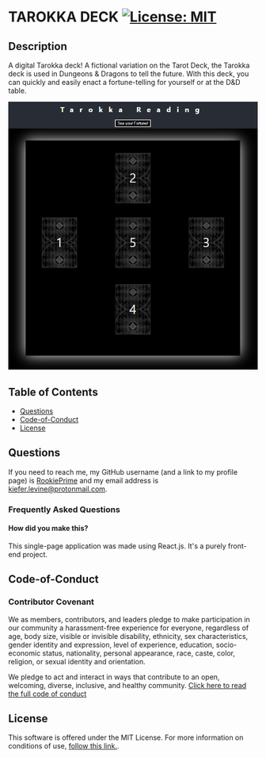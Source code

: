 # TAROKKA DECK [![License: MIT](https://img.shields.io/badge/License-MIT-yellow.svg)](https://opensource.org/licenses/MIT)
## Description
A digital Tarokka deck! A fictional variation on the Tarot Deck, the Tarokka deck is used in Dungeons & Dragons to tell the future. With this deck, you can quickly and easily enact a fortune-telling for yourself or at the D&D table.

![Preview image of the application](./preview.png)

## Table of Contents




- [Questions](#Questions)
- [Code-of-Conduct](#Code-of-Conduct)
- [License](#License)









## Questions
If you need to reach me, my GitHub username (and a link to my profile page) is [RookiePrime](https://github.com/RookiePrime) and my email address is [kiefer.levine@protonmail.com](mailto:kiefer.levine@protonmail.com).

### Frequently Asked Questions
#### How did you make this?
This single-page application was made using React.js. It's a purely front-end project.

## Code-of-Conduct
### Contributor Covenant
We as members, contributors, and leaders pledge to make participation in our
community a harassment-free experience for everyone, regardless of age, body
size, visible or invisible disability, ethnicity, sex characteristics, gender
identity and expression, level of experience, education, socio-economic status,
nationality, personal appearance, race, caste, color, religion, or sexual identity
and orientation.

We pledge to act and interact in ways that contribute to an open, welcoming,
diverse, inclusive, and healthy community.
[Click here to read the full code of conduct](https://www.contributor-covenant.org/version/2/0/code_of_conduct/)

## License
This software is offered under the MIT License. For more information on conditions of use, [follow this link.](https://opensource.org/licenses/MIT).